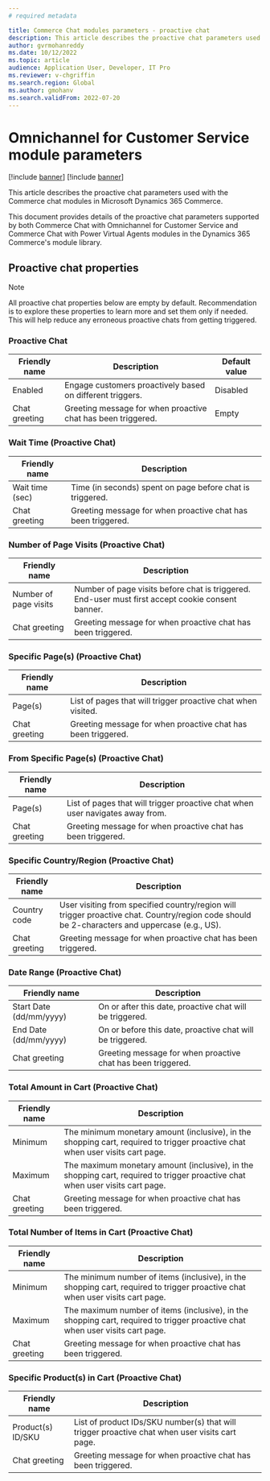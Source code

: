 ```yaml
---
# required metadata

title: Commerce Chat modules parameters - proactive chat
description: This article describes the proactive chat parameters used with the Commerce chat modules in Microsoft Dynamics 365 Commerce.
author: gvrmohanreddy
ms.date: 10/12/2022
ms.topic: article
audience: Application User, Developer, IT Pro
ms.reviewer: v-chgriffin
ms.search.region: Global
ms.author: gmohanv
ms.search.validFrom: 2022-07-20
---
```


# Omnichannel for Customer Service module parameters

[!include [banner](includes/banner.md)]
[!include [banner](includes/preview-banner.md)]

This article describes the proactive chat parameters used with the Commerce chat modules in Microsoft Dynamics 365 Commerce.

This document provides details of the proactive chat parameters supported by both Commerce Chat with Omnichannel for Customer Service and Commerce Chat with Power Virtual Agents modules in the Dynamics 365 Commerce's module library.

## Proactive chat properties

> [!NOTE] 
> All proactive chat properties below are empty by default. Recommendation is to explore these properties to learn more and set them only if needed. This will help reduce any erroneous proactive chats from getting triggered.

### Proactive Chat

| Friendly name | Description | Default value |
| ------------- |--------------|--------------|
|  Enabled| Engage customers proactively based on different triggers. |Disabled |
|Chat greeting  |  Greeting message for when proactive chat has been triggered.| Empty|

### Wait Time (Proactive Chat)

| Friendly name | Description |
| ------------- |--------------|
|  Wait time (sec)|  Time (in seconds) spent on page before chat is triggered.| 
|  Chat greeting | Greeting message for when proactive chat has been triggered.  | 

### Number of Page Visits (Proactive Chat)

| Friendly name | Description |
| ------------- |--------------|
|Number of page visits  |  Number of page visits before chat is triggered. End-user must first accept cookie consent banner.| 
|Chat greeting  | Greeting message for when proactive chat has been triggered. | 

### Specific Page(s) (Proactive Chat)

| Friendly name | Description |
| ------------- |--------------|
| Page(s) |  List of pages that will trigger proactive chat when visited.| 
|Chat greeting  |Greeting message for when proactive chat has been triggered.  | 

### From Specific Page(s) (Proactive Chat)

| Friendly name | Description |
| ------------- |--------------|
|  Page(s)| List of pages that will trigger proactive chat when user navigates away from. | 
|Chat greeting  | Greeting message for when proactive chat has been triggered. | 

### Specific Country/Region (Proactive Chat)

| Friendly name | Description |
| ------------- |--------------|
| Country code | User visiting from specified country/region will trigger proactive chat. Country/region code should be 2-characters and uppercase (e.g., US). | 
|  Chat greeting| Greeting message for when proactive chat has been triggered. | 

### Date Range (Proactive Chat)

| Friendly name | Description |
| ------------- |--------------|
| Start Date (dd/mm/yyyy) |  On or after this date, proactive chat will be triggered.| 
| End Date (dd/mm/yyyy) | On or before this date, proactive chat will be triggered. | 
| Chat greeting | Greeting message for when proactive chat has been triggered. | 

### Total Amount in Cart (Proactive Chat)

| Friendly name | Description |
| ------------- |--------------|
|  Minimum| The minimum monetary amount (inclusive), in the shopping cart, required to trigger proactive chat when user visits cart page. | 
|  Maximum|The maximum monetary amount (inclusive), in the shopping cart, required to trigger proactive chat when user visits cart page.  | 
|Chat greeting  | Greeting message for when proactive chat has been triggered. | 
 
### Total Number of Items in Cart (Proactive Chat)

| Friendly name | Description |
| ------------- |--------------|
|Minimum  | The minimum number of items (inclusive), in the shopping cart, required to trigger proactive chat when user visits cart page. | 
|Maximum  | The maximum number of items (inclusive), in the shopping cart, required to trigger proactive chat when user visits cart page. | 
 |Chat greeting  | Greeting message for when proactive chat has been triggered. | 

### Specific Product(s) in Cart (Proactive Chat)

| Friendly name | Description |
| ------------- |--------------|
| Product(s) ID/SKU | List of product IDs/SKU number(s) that will trigger proactive chat when user visits cart page. | 
| Chat greeting | Greeting message for when proactive chat has been triggered. | 

